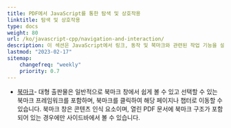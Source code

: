 ```yaml
---
title: PDF에서 JavaScript를 통한 탐색 및 상호작용
linktitle: 탐색 및 상호작용
type: docs
weight: 80
url: /ko/javascript-cpp/navigation-and-interaction/
description: 이 섹션은 JavaScript에서 링크, 동작 및 북마크와 관련된 작업 기능을 설명합니다.
lastmod: "2023-02-17"
sitemap:
    changefreq: "weekly"
    priority: 0.7
---
```


- [북마크](/pdf/ko/javascript-cpp/bookmark/)- 대형 출판물은 일반적으로 북마크 창에서 쉽게 볼 수 있고 선택할 수 있는 북마크 프레임워크를 포함하며, 북마크를 클릭하여 해당 페이지나 챕터로 이동할 수 있습니다. 북마크 창은 콘텐츠 인식 요소이며, 열린 PDF 문서에 북마크 구조가 포함되어 있는 경우에만 사이드바에서 볼 수 있습니다.